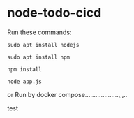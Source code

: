 # node-todo-cicd

Run these commands:


`sudo apt install nodejs`


`sudo apt install npm`


`npm install`

`node app.js`

or Run by docker compose...................,,,..

test

